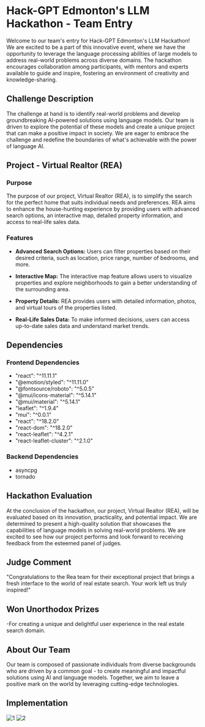 # Hack-GPT Edmonton's LLM Hackathon - Team Entry

Welcome to our team's entry for Hack-GPT Edmonton's LLM Hackathon! We are excited to be a part of this innovative event, where we have the opportunity to leverage the language processing abilities of large models to address real-world problems across diverse domains. The hackathon encourages collaboration among participants, with mentors and experts available to guide and inspire, fostering an environment of creativity and knowledge-sharing.

## Challenge Description

The challenge at hand is to identify real-world problems and develop groundbreaking AI-powered solutions using language models. Our team is driven to explore the potential of these models and create a unique project that can make a positive impact in society. We are eager to embrace the challenge and redefine the boundaries of what's achievable with the power of language AI.

## Project - Virtual Realtor (REA)

### Purpose

The purpose of our project, Virtual Realtor (REA), is to simplify the search for the perfect home that suits individual needs and preferences. REA aims to enhance the house-hunting experience by providing users with advanced search options, an interactive map, detailed property information, and access to real-life sales data.

### Features

- **Advanced Search Options:** Users can filter properties based on their desired criteria, such as location, price range, number of bedrooms, and more.

- **Interactive Map:** The interactive map feature allows users to visualize properties and explore neighborhoods to gain a better understanding of the surrounding area.

- **Property Details:** REA provides users with detailed information, photos, and virtual tours of the properties listed.

- **Real-Life Sales Data:** To make informed decisions, users can access up-to-date sales data and understand market trends.

## Dependencies

### Frontend Dependencies

- "react": "^11.11.1"
- "@emotion/styled": "^11.11.0"
- "@fontsource/roboto": "^5.0.5"
- "@mui/icons-material": "^5.14.1"
- "@mui/material": "^5.14.1"
- "leaflet": "^1.9.4"
- "mui": "^0.0.1"
- "react": "^18.2.0"
- "react-dom": "^18.2.0"
- "react-leaflet": "^4.2.1"
- "react-leaflet-cluster": "^2.1.0"

### Backend Dependencies

- asyncpg
- tornado

## Hackathon Evaluation

At the conclusion of the hackathon, our project, Virtual Realtor (REA), will be evaluated based on its innovation, practicality, and potential impact. We are determined to present a high-quality solution that showcases the capabilities of language models in solving real-world problems. We are excited to see how our project performs and look forward to receiving feedback from the esteemed panel of judges.

## Judge Comment

"Congratulations to the Rea team for their exceptional project that brings a fresh interface to the world of real estate search. Your work left us truly inspired!"

## Won Unorthodox Prizes

-For creating a unique and delightful user experience in the real estate search domain.

## About Our Team

Our team is composed of passionate individuals from diverse backgrounds who are driven by a common goal - to create meaningful and impactful solutions using AI and language models. Together, we aim to leave a positive mark on the world by leveraging cutting-edge technologies.

## Implementation
![1](https://github.com/mr-fool/Virtual-Realtor/assets/6241984/ce5ab79d-8153-4ad4-aad0-bc174a0d10e3)
![2](https://github.com/mr-fool/Virtual-Realtor/assets/6241984/4a2a4e59-d742-43d6-a2f9-b57f2a85dd3b)



